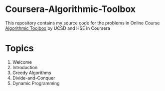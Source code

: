 # Coursera-Algorithmic-Toolbox
This repository contains my source code for the problems in Online Course [Algorithmic Toolbox](https://www.coursera.org/learn/algorithmic-toolbox/) by UCSD and HSE in Coursera

# Topics
1. Welcome
2. Introduction
3. Greedy Algorithms
4. Divide-and-Conquer
5. Dynamic Programming
